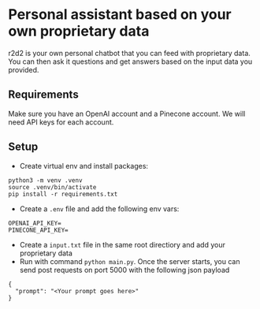 # Personal assistant based on your own proprietary data

r2d2 is your own personal chatbot that you can feed with proprietary data. You can then ask it questions and get answers based on the input data you provided.

## Requirements

Make sure you have an OpenAI account and a Pinecone account. We will need API keys for each account.

## Setup

- Create virtual env and install packages:

```
python3 -m venv .venv
source .venv/bin/activate
pip install -r requirements.txt
```

- Create a `.env` file and add the following env vars:

```
OPENAI_API_KEY=
PINECONE_API_KEY=
```

- Create a `input.txt` file in the same root directiory and add your proprietary data
- Run with command `python main.py`. Once the server starts, you can send post requests on port 5000 with the following json payload

```
{
  "prompt": "<Your prompt goes here>"
}
```
